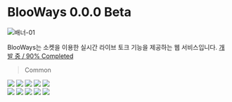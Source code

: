 # BlooWays 0.0.0 Beta

![배너-01](https://github.com/yjglab/BlooWays/assets/70316567/d92f140a-bb2e-4261-8b19-4e0bf47c1f34.png)

BlooWays는 소켓을 이용한 실시간 라이브 토크 기능을 제공하는 웹 서비스입니다.
[개발 중 / 90% Completed](https://github.com/yjglab/BlooWays "BlooWays")

> Common

<div> 
<img src="https://img.shields.io/badge/TypeScript-3178C6?style=for-the-badge&logo=TypeScript&logoColor=white">
<img src="https://img.shields.io/badge/React-61DAFB?style=for-the-badge&logo=React&logoColor=white">
<img src="https://img.shields.io/badge/SWR-000000?style=for-the-badge&logo=SWR&logoColor=white">
<img src="https://img.shields.io/badge/Tailwindcss-06B6D4?style=for-the-badge&logo=Tailwindcss&logoColor=black">
<img src="https://img.shields.io/badge/Styled-components-DB7093?style=for-the-badge&logo=styledcomponents&logoColor=white">
</div>

<div > 
<img src="https://img.shields.io/badge/Express-000000?style=for-the-badge&logo=Express&logoColor=white">
<img src="https://img.shields.io/badge/Socket.io-010101?style=for-the-badge&logo=socketdotio&logoColor=white">
<img src="https://img.shields.io/badge/Sequelize-52B0E7?style=for-the-badge&logo=Sequelize&logoColor=white">
<img src="https://img.shields.io/badge/AmazonAWS-232F3E?style=for-the-badge&logo=AmazonAWS&logoColor=white">
<img src="https://img.shields.io/badge/AWSLambda-FF9900?style=for-the-badge&logo=AWSLambda&logoColor=white">
</div>

